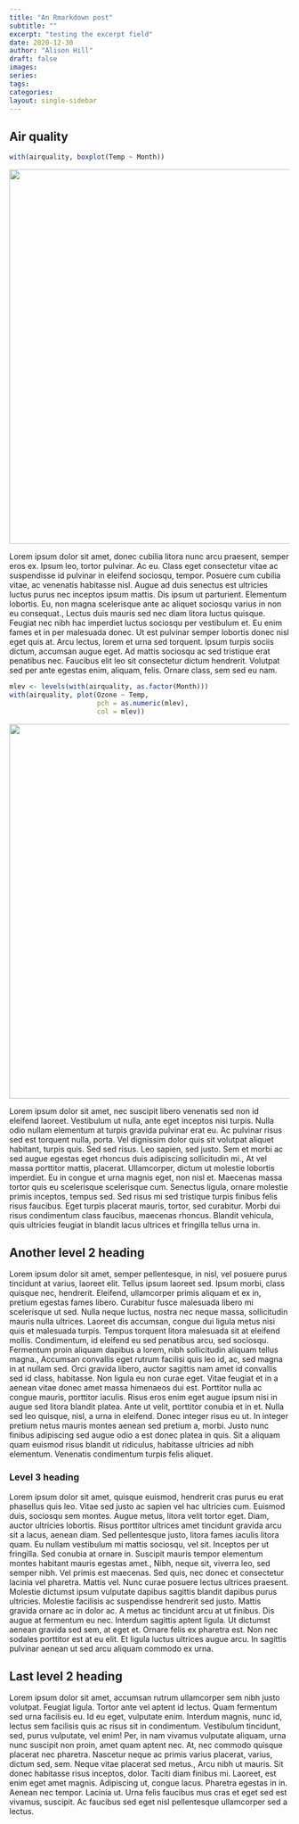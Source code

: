 ```yaml
---
title: "An Rmarkdown post"
subtitle: ""
excerpt: "testing the excerpt field"
date: 2020-12-30
author: "Alison Hill"
draft: false
images:
series:
tags:
categories:
layout: single-sidebar
---
```



## Air quality


```r
with(airquality, boxplot(Temp ~ Month))
```

<img src="{{< blogdown/postref >}}index_files/figure-html/unnamed-chunk-1-1.png" width="672" />

Lorem ipsum dolor sit amet, donec cubilia litora nunc arcu praesent, semper eros ex. Ipsum leo, tortor pulvinar. Ac eu. Class eget consectetur vitae ac suspendisse id pulvinar in eleifend sociosqu, tempor. Posuere cum cubilia vitae, ac venenatis habitasse nisl. Augue ad duis senectus est ultricies luctus purus nec inceptos ipsum mattis. Dis ipsum ut parturient. Elementum lobortis. Eu, non magna scelerisque ante ac aliquet sociosqu varius in non eu consequat., Lectus duis mauris sed nec diam litora luctus quisque. Feugiat nec nibh hac imperdiet luctus sociosqu per vestibulum et. Eu enim fames et in per malesuada donec. Ut est pulvinar semper lobortis donec nisl eget quis at. Arcu lectus, lorem et urna sed torquent. Ipsum turpis sociis dictum, accumsan augue eget. Ad mattis sociosqu ac sed tristique erat penatibus nec. Faucibus elit leo sit consectetur dictum hendrerit. Volutpat sed per ante egestas enim, aliquam, felis. Ornare class, sem sed eu nam.


```r
mlev <- levels(with(airquality, as.factor(Month)))
with(airquality, plot(Ozone ~ Temp, 
                      pch = as.numeric(mlev), 
                      col = mlev))
```

<img src="{{< blogdown/postref >}}index_files/figure-html/unnamed-chunk-2-1.png" width="672" />

Lorem ipsum dolor sit amet, nec suscipit libero venenatis sed non id eleifend laoreet. Vestibulum ut nulla, ante eget inceptos nisi turpis. Nulla odio nullam elementum at turpis gravida pulvinar erat eu. Ac pulvinar risus sed est torquent nulla, porta. Vel dignissim dolor quis sit volutpat aliquet habitant, turpis quis. Sed sed risus. Leo sapien, sed justo. Sem et morbi ac sed augue egestas eget rhoncus duis adipiscing sollicitudin mi., At vel massa porttitor mattis, placerat. Ullamcorper, dictum ut molestie lobortis imperdiet. Eu in congue et urna magnis eget, non nisl et. Maecenas massa tortor quis eu scelerisque scelerisque cum. Senectus ligula, ornare molestie primis inceptos, tempus sed. Sed risus mi sed tristique turpis finibus felis risus faucibus. Eget turpis placerat mauris, tortor, sed curabitur. Morbi dui risus condimentum class faucibus, maecenas rhoncus. Blandit vehicula, quis ultricies feugiat in blandit lacus ultrices et fringilla tellus urna in.

## Another level 2 heading

Lorem ipsum dolor sit amet, semper pellentesque, in nisl, vel posuere purus tincidunt at varius, laoreet elit. Tellus ipsum laoreet sed. Ipsum morbi, class quisque nec, hendrerit. Eleifend, ullamcorper primis aliquam et ex in, pretium egestas fames libero. Curabitur fusce malesuada libero mi scelerisque ut sed. Nulla neque luctus, nostra nec neque massa, sollicitudin mauris nulla ultrices. Laoreet dis accumsan, congue dui ligula metus nisi quis et malesuada turpis. Tempus torquent litora malesuada sit at eleifend mollis. Condimentum, id eleifend eu sed penatibus arcu, sed sociosqu. Fermentum proin aliquam dapibus a lorem, nibh sollicitudin aliquam tellus magna., Accumsan convallis eget rutrum facilisi quis leo id, ac, sed magna in at nullam sed. Orci gravida libero, auctor sagittis nam amet id convallis sed id class, habitasse. Non ligula eu non curae eget. Vitae feugiat et in a aenean vitae donec amet massa himenaeos dui est. Porttitor nulla ac congue mauris, porttitor iaculis. Risus eros enim eget augue ipsum nisi in augue sed litora blandit platea. Ante ut velit, porttitor conubia et in et. Nulla sed leo quisque, nisl, a urna in eleifend. Donec integer risus eu ut. In integer pretium netus mauris montes aenean sed pretium a, morbi. Justo nunc finibus adipiscing sed augue odio a est donec platea in quis. Sit a aliquam quam euismod risus blandit ut ridiculus, habitasse ultricies ad nibh elementum. Venenatis condimentum turpis felis aliquet.

### Level 3 heading

Lorem ipsum dolor sit amet, quisque euismod, hendrerit cras purus eu erat phasellus quis leo. Vitae sed justo ac sapien vel hac ultricies cum. Euismod duis, sociosqu sem montes. Augue metus, litora velit tortor eget. Diam, auctor ultricies lobortis. Risus porttitor ultrices amet tincidunt gravida arcu sit a lacus, aenean diam. Sed pellentesque justo, litora fames iaculis litora quam. Eu nullam vestibulum mi mattis sociosqu, vel sit. Inceptos per ut fringilla. Sed conubia at ornare in. Suscipit mauris tempor elementum montes habitant mauris egestas amet., Nibh, neque sit, viverra leo, sed semper nibh. Vel primis est maecenas. Sed quis, nec donec et consectetur lacinia vel pharetra. Mattis vel. Nunc curae posuere lectus ultrices praesent. Molestie dictumst ipsum vulputate dapibus sagittis blandit dapibus purus ultricies. Molestie facilisis ac suspendisse hendrerit sed justo. Mattis gravida ornare ac in dolor ac. A metus ac tincidunt arcu at ut finibus. Dis augue at fermentum eu nec. Interdum sagittis aptent ligula. Ut dictumst aenean gravida sed sem, at eget et. Ornare felis ex pharetra est. Non nec sodales porttitor est at eu elit. Et ligula luctus ultrices augue arcu. In sagittis pulvinar aenean ut sed arcu aliquam commodo ex urna.

## Last level 2 heading

Lorem ipsum dolor sit amet, accumsan rutrum ullamcorper sem nibh justo volutpat. Feugiat ligula. Tortor ante vel aptent id lectus. Quam fermentum sed urna facilisis eu. Id eu eget, vulputate enim. Interdum magnis, nunc id, lectus sem facilisis quis ac risus sit in condimentum. Vestibulum tincidunt, sed, purus vulputate, vel enim! Per, in nam vivamus vulputate aliquam, urna nunc suscipit non proin, amet quam aptent nec. At, nec commodo quisque placerat nec pharetra. Nascetur neque ac primis varius placerat, varius, dictum sed, sem. Neque vitae placerat sed metus., Arcu nibh ut mauris. Sit donec habitasse risus inceptos, dolor. Taciti diam finibus mi. Laoreet, est enim eget amet magnis. Adipiscing ut, congue lacus. Pharetra egestas in in. Aenean nec tempor. Lacinia ut. Urna felis faucibus mus cras et eget sed est vivamus, suscipit. Ac faucibus sed eget nisl pellentesque ullamcorper sed a lectus.
